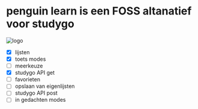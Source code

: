 # penguin learn is een FOSS altanatief voor studygo

![logo](https://github.com/studyGOgratis/penguin-learn/blob/main/IconKitchen-Output/web/apple-touch-icon.png?raw=true)

 - [x] lijsten
 - [x] toets modes
 - [ ]  meerkeuze
 - [x] studygo API get
 - [ ] favorieten
 - [ ] opslaan van eigenlijsten
 - [ ] studygo API post
 - [ ] in gedachten modes

